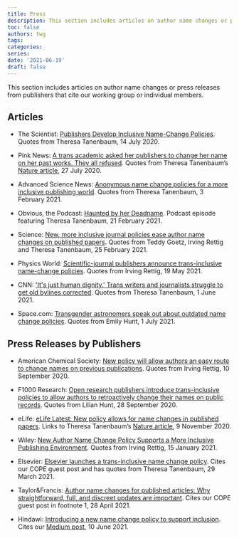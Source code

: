```yaml
---
title: Press
description: This section includes articles on author name changes or press releases from publishers that cite our working group or individual members.
toc: false
authors: twg
tags:
categories:
series:
date: '2021-06-19'
draft: false
---
```


This section includes articles on author name changes or press releases from publishers that cite our working group or individual members.

<!--more-->

## Articles

- The Scientist: [Publishers Develop Inclusive Name-Change Policies](https://www.the-scientist.com/news-opinion/publishers-develop-inclusive-name-change-policies-67740). Quotes from Theresa Tanenbaum, 14 July 2020.

- Pink News: [A trans academic asked her publishers to change her name on her past works. They all refused](https://www.pinknews.co.uk/2020/07/27/deadnamed-transgender-research-theresa-jean-tanenbaum-nature-journal/). Quotes from Theresa Tanenbaum’s [Nature article](https://www.nature.com/articles/d41586-020-02145-3), 27 July 2020.

- Advanced Science News: [Anonymous name change policies for a more inclusive publishing world](https://www.advancedsciencenews.com/anonymous-name-change-policies-for-a-more-inclusive-publishing-world/). Quotes from Theresa Tanenbaum, 3 February 2021.

- Obvious, the Podcast: [Haunted by her Deadname](https://anchor.fm/obvious-the-podcast/episodes/1-4-Haunted-by-her-Deadname-eqlest/a-a4mkbu7). Podcast episode featuring Theresa Tanenbaum, 21 February 2021.

- Science: [New, more inclusive journal policies ease author name changes on published papers](https://www.sciencemag.org/careers/2021/02/new-more-inclusive-journal-policies-ease-author-name-changes-published-papers). Quotes from Teddy Goetz, Irving Rettig and Theresa Tanenbaum, 25 February 2021.

- Physics World: [Scientific-journal publishers announce trans-inclusive name-change policies](https://physicsworld.com/a/scientific-journal-publishers-announce-trans-inclusive-name-change-policies/). Quotes from Irving Rettig, 19 May 2021.

- CNN: ['It's just human dignity.' Trans writers and journalists struggle to get old bylines corrected](https://amp.cnn.com/cnn/2021/06/01/media/removing-deadnames-trans-writers/index.html). Quotes from Theresa Tanenbaum, 1 June 2021.

- Space.com: [Transgender astronomers speak out about outdated name change policies](https://www.space.com/transgender-astronomers-name-update-scientific-journals). Quotes from Emily Hunt, 1 July 2021.


## Press Releases by Publishers

- American Chemical Society: [New policy will allow authors an easy route to change names on previous publications](https://www.acs.org/content/acs/en/pressroom/newsreleases/2020/september/new-policy-will-allow-authors-easy-route-to-change-names-on-previous-publications.html). Quotes from Irving Rettig, 10 September 2020.

- F1000 Research: [Open research publishers introduce trans-inclusive policies to allow authors to retroactively change their names on public records](https://blog.f1000.com/2020/09/28/open-research-publishers-introduce-trans-inclusive-polices-to-allow-authors-to-retroactively-change-their-names-on-public-records/). Quotes from Lilian Hunt, 28 September 2020.

- eLife: [eLife Latest: New policy allows for name changes in published papers](https://elifesciences.org/inside-elife/066f1e3e/elife-latest-new-policy-allows-for-name-changes-in-published-papers). Links to Theresa Tanenbaum’s [Nature article](https://www.nature.com/articles/d41586-020-02145-3), 9 November 2020.

- Wiley: [New Author Name Change Policy Supports a More Inclusive Publishing Environment](https://www.wiley.com/network/the-wiley-network/new-author-name-change-policy-supports-a-more-inclusive-publishing-environment). Quotes from Irving Rettig, 15 January 2021.

- Elsevier: [Elsevier launches a trans-inclusive name change policy](https://www.elsevier.com/about/press-releases/corporate/elsevier-launches-a-trans-inclusive-name-change-policy). Cites our COPE guest post and has quotes from Theresa Tanenbaum, 29 March 2021.

- Taylor&Francis: [Author name changes for published articles: Why straightforward, full, and discreet updates are important](https://authorservices.taylorandfrancis.com/author-name-changes-for-published-articles/). Cites our COPE guest post in footnote 1, 28 April 2021.

- Hindawi: [Introducing a new name change policy to support inclusion](https://www.hindawi.com/post/introducing-new-name-change-policy-support-inclusion/). Cites our [Medium post](https://tesstanenbaum.medium.com/towards-a-trans-inclusive-publishing-landscape-893339b9868d), 10 June 2021.
